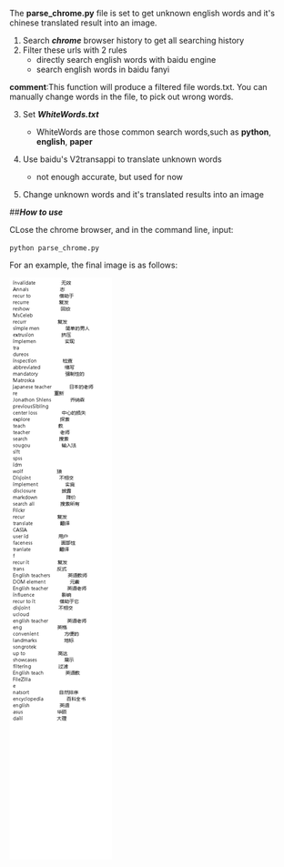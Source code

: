 The **parse_chrome.py** file is set to get unknown english words and it's chinese translated result into an image.
 1. Search **_chrome_** browser history to get all searching history
 2. Filter these urls with 2 rules
    * directly search english words with baidu engine
    * search english words in baidu fanyi
 
 **comment**:This function will produce a filtered file words.txt. You can manually change words in the file,
  to pick out wrong words.
  
 3. Set **_WhiteWords.txt_**
    * WhiteWords are those common search words,such as **python**, **english**, **paper**
    
 4. Use baidu's V2transappi to translate unknown words
 
    * not enough accurate, but used for now
    
 5. Change unknown words and it's translated results into an image
 
 ##***How to use***
 
CLose the chrome browser, and in the command line, input:

``python parse_chrome.py``

 For an example, the final image is as follows:
 
 ![result image](words.png)
 
 
